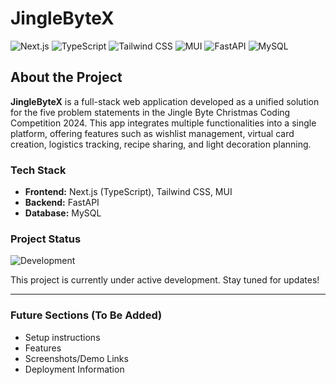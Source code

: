 # JingleByteX

![Next.js](https://img.shields.io/badge/Next.js-v15-blue)
![TypeScript](https://img.shields.io/badge/TypeScript-4.x-blue)
![Tailwind CSS](https://img.shields.io/badge/TailwindCSS-v3-green)
![MUI](https://img.shields.io/badge/MUI-v5-blueviolet)
![FastAPI](https://img.shields.io/badge/FastAPI-0.100.0-green)
![MySQL](https://img.shields.io/badge/MySQL-v8-orange)

## About the Project

**JingleByteX** is a full-stack web application developed as a unified solution for the five problem statements in the Jingle Byte Christmas Coding Competition 2024. This app integrates multiple functionalities into a single platform, offering features such as wishlist management, virtual card creation, logistics tracking, recipe sharing, and light decoration planning.

### Tech Stack

- **Frontend:** Next.js (TypeScript), Tailwind CSS, MUI
- **Backend:** FastAPI
- **Database:** MySQL

### Project Status

![Development](https://img.shields.io/badge/Status-In%20Development-yellow)

This project is currently under active development. Stay tuned for updates!

---

### Future Sections (To Be Added)
- Setup instructions
- Features
- Screenshots/Demo Links
- Deployment Information
